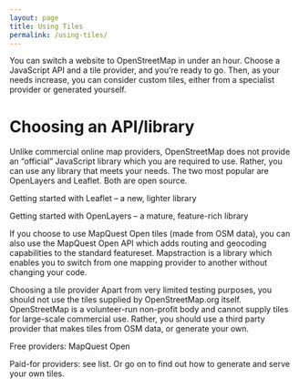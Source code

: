 ```yaml
---
layout: page
title: Using Tiles
permalink: /using-tiles/
---
```


You can switch a website to OpenStreetMap in under an hour. Choose a JavaScript API and a tile provider, and you’re ready to go. Then, as your needs increase, you can consider custom tiles, either from a specialist provider or generated yourself.

# Choosing an API/library
Unlike commercial online map providers, OpenStreetMap does not provide an “official” JavaScript library which you are required to use. Rather, you can use any library that meets your needs. The two most popular are OpenLayers and Leaflet. Both are open source.

Getting started with Leaflet – a new, lighter library

Getting started with OpenLayers – a mature, feature-rich library

If you choose to use MapQuest Open tiles (made from OSM data), you can also use the MapQuest Open API which adds routing and geocoding capabilities to the standard featureset.
Mapstraction is a library which enables you to switch from one mapping provider to another without changing your code.

Choosing a tile provider
Apart from very limited testing purposes, you should not use the tiles supplied by OpenStreetMap.org itself. OpenStreetMap is a volunteer-run non-profit body and cannot supply tiles for large-scale commercial use. Rather, you should use a third party provider that makes tiles from OSM data, or generate your own.

Free providers:
MapQuest Open

Paid-for providers: see list.
Or go on to find out how to generate and serve your own tiles.